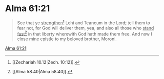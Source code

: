 # Alma 61:21

> See that ye <u>strengthen</u>[^a] Lehi and Teancum in the Lord; tell them to fear not, for God will deliver them, yea, and also all those who <u>stand fast</u>[^b] in that liberty wherewith God hath made them free. And now I close mine epistle to my beloved brother, Moroni.

[Alma 61:21](https://www.churchofjesuschrist.org/study/scriptures/bofm/alma/61?lang=eng&id=p21#p21)


[^a]: [[Zechariah 10.12|Zech. 10:12]].  
[^b]: [[Alma 58.40|Alma 58:40]].  
